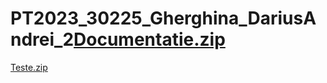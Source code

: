 # PT2023_30225_Gherghina_DariusAndrei_2[Documentatie.zip](https://github.com/Roger2FS/PT2023_30225_Gherghina_DariusAndrei_2/files/11269660/Documentatie.zip)
[Teste.zip](https://github.com/Roger2FS/PT2023_30225_Gherghina_DariusAndrei_2/files/11269661/Teste.zip)
